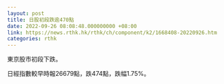 ```yaml
---
layout: post
title: 日股初段跌逾470點
date: 2022-09-26 08:08:48.000000000 +08:00
link: https://news.rthk.hk/rthk/ch/component/k2/1668408-20220926.htm
categories: rthk
---
```


東京股市初段下跌。

日經指數較早時報26679點，跌474點，跌幅1.75%。
